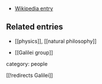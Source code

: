 

* [Wikipedia entry](http://en.wikipedia.org/wiki/Galileo_Galilei)

## Related entries

* [[physics]], [[natural philosophy]]

* [[Galilei group]]

category: people

[[!redirects Galilei]]


